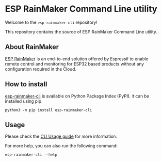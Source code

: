 # ESP RainMaker Command Line utility

Welcome to the `esp-rainmaker-cli` repository!

This repository contains the source of ESP RainMaker Command Line utility.

## About RainMaker

[ESP RainMaker](https://github.com/espressif/esp-rainmaker)
is an end-to-end solution offered by Espressif to enable remote control and
monitoring for ESP32 based products without any configuration required in the Cloud.

## How to install

[esp-rainmaker-cli](https://pypi.org/project/esp-rainmaker-cli) is available on Python Package Index (PyPI).
It can be installed using pip.

```
python3 -m pip install esp-rainmaker-cli
```

## Usage

Please check the [CLI Usage guide](https://rainmaker.espressif.com/docs/cli-usage.html) for more information.

For more help, you can also run the following command:

```
esp-rainmaker-cli --help
```
